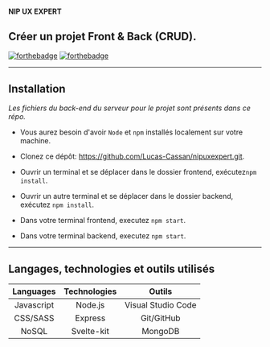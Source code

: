 #### **NIP UX EXPERT**
## **Créer un projet Front & Back (CRUD).**

[![forthebadge](https://forthebadge.com/images/badges/made-with-javascript.svg)](https://fr.wikipedia.org/wiki/JavaScript) [![forthebadge](https://forthebadge.com/images/badges/built-with-love.svg)](https://forthebadge.com)

---

## **Installation**

*Les fichiers du back-end du serveur pour le projet sont présents dans ce répo.*

* Vous aurez besoin d'avoir `Node` et `npm` installés localement sur votre machine.

* Clonez ce dépôt: https://github.com/Lucas-Cassan/nipuxexpert.git.  

* Ouvrir un terminal et se déplacer dans le dossier frontend, exécutez`npm install`.  
* Ouvrir un autre terminal et se déplacer dans le dossier backend, exécutez `npm install`.  

* Dans votre terminal frontend, executez `npm start`.  
* Dans votre terminal backend, executez `npm start`.  

---

## **Langages, technologies et outils utilisés**

|  **Languages**   |     **Technologies**       |           **Outils**           |
| :----------: | :--------:   | :------------------------: |
|  Javascript  |  Node.js     | Visual Studio Code |
|     CSS/SASS     |  Express  |                    Git/GitHub        |
|     NoSQL     |  Svelte-kit  |                    MongoDB        |

